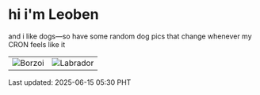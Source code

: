 # hi i'm Leoben

and i like dogs—so have some random dog pics that change whenever my CRON feels like it

|  |  |
|--------|----------|
| ![Borzoi](https://random-dog-vercel.vercel.app/api/random-borzoi?v=1749936604) | ![Labrador](https://random-dog-vercel.vercel.app/api/random-labrador?v=1749936604) |

Last updated: 2025-06-15 05:30 PHT
